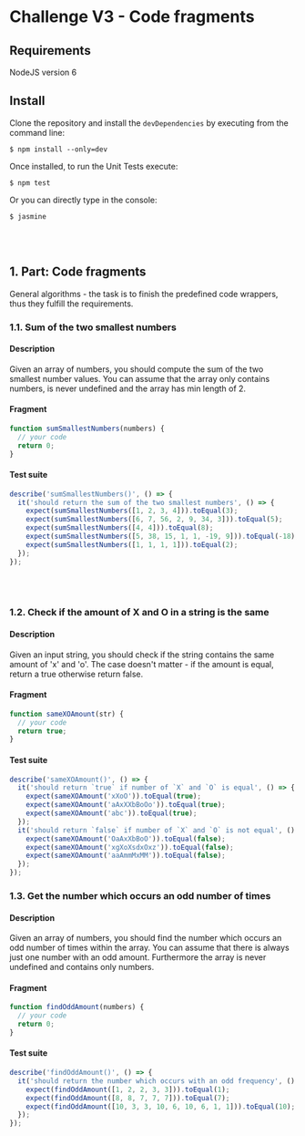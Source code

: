 # Challenge V3 - Code fragments

## Requirements

NodeJS version 6

## Install

Clone the repository and install the `devDependencies` by executing from the command line:

`$ npm install --only=dev`

Once installed, to run the Unit Tests execute:

`$ npm test`

Or you can directly type in the console:

`$ jasmine`


<br><br>

## 1. Part: Code fragments

General algorithms - the task is to finish the predefined code wrappers, thus they fulfill the requirements.

### 1.1. Sum of the two smallest numbers

#### Description

Given an array of numbers, you should compute the sum of the two smallest number values. You can assume that the array only contains
numbers, is never undefined and the array has min length of 2.

#### Fragment

``` javascript
function sumSmallestNumbers(numbers) {
  // your code
  return 0;
}
```

#### Test suite

``` javascript
describe('sumSmallestNumbers()', () => {
  it('should return the sum of the two smallest numbers', () => {
    expect(sumSmallestNumbers([1, 2, 3, 4])).toEqual(3);
    expect(sumSmallestNumbers([6, 7, 56, 2, 9, 34, 3])).toEqual(5);
    expect(sumSmallestNumbers([4, 4])).toEqual(8);
    expect(sumSmallestNumbers([5, 38, 15, 1, 1, -19, 9])).toEqual(-18);
    expect(sumSmallestNumbers([1, 1, 1, 1])).toEqual(2);
  });
});
```

<br><br>

### 1.2. Check if the amount of X and O in a string is the same

#### Description

Given an input string, you should check if the string contains the same amount of 'x' and 'o'. The case doesn't matter - if the amount is equal,
return a true otherwise return false.

#### Fragment

``` javascript
function sameXOAmount(str) {
  // your code
  return true;
}
```

#### Test suite

``` javascript
describe('sameXOAmount()', () => {
  it('should return `true` if number of `X` and `O` is equal', () => {
    expect(sameXOAmount('xXoO')).toEqual(true);
    expect(sameXOAmount('aAxXXbBoOo')).toEqual(true);
    expect(sameXOAmount('abc')).toEqual(true);
  });
  it('should return `false` if number of `X` and `O` is not equal', () => {
    expect(sameXOAmount('OaAxXbBoO')).toEqual(false);
    expect(sameXOAmount('xgXoXsdxOxz')).toEqual(false);
    expect(sameXOAmount('aaAmmMxMM')).toEqual(false);
  });
});
```


### 1.3. Get the number which occurs an odd number of times

#### Description

Given an array of numbers, you should find the number which occurs an odd number of times within the array. You can assume that there is
always just one number with an odd amount. Furthermore the array is never undefined and contains only numbers.

#### Fragment

``` javascript
function findOddAmount(numbers) {
  // your code
  return 0;
}
```

#### Test suite

``` javascript
describe('findOddAmount()', () => {
  it('should return the number which occurs with an odd frequency', () => {
    expect(findOddAmount([1, 2, 2, 3, 3])).toEqual(1);
    expect(findOddAmount([8, 8, 7, 7, 7])).toEqual(7);
    expect(findOddAmount([10, 3, 3, 10, 6, 10, 6, 1, 1])).toEqual(10);
  });
});
```
